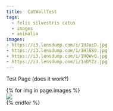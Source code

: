 ```yaml
---
title:  CatWallTest
tags:
  - felis silvestris catus
  - images
  - animalia
images:
- https://i3.lensdump.com/i/1HJasD.jpg
- https://i3.lensdump.com/i/1HlGS9.jpg
- https://i3.lensdump.com/i/1HQWvQ.jpg
- https://i3.lensdump.com/i/1nDYZz.jpg
---
```


Test Page (does it work?)

<div class="card-columns">
    {% for img in page.images %}
    <div class="card">
        <img class="card-img-top" src="{{ img }}" />
    </div>
    {% endfor %}
</div>
